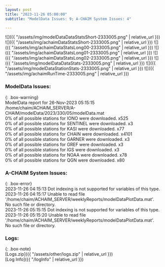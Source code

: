 ```yaml
---
layout: post
title: "2023-11-26 05:00:00"
subtitle: "ModelData Issues: 9; A-CHAIM System Issues: 4"

---
```


![]({{ "/assets/img/modelDataDataStatsShort-2333005.png" | relative_url }})
![]({{ "/assets/img/achaimDataStatsShort-2333005.png" | relative_url }})
![]({{ "/assets/img/achaimDataStatsLong00-2333005.png" | relative_url }})
![]({{ "/assets/img/achaimDataStatsLong01-2333005.png" | relative_url }})
![]({{ "/assets/img/achaimDataStatsLong02-2333005.png" | relative_url }})
![]({{ "/assets/img/modelDataDataStats-2333005.png" | relative_url }})
![]({{ "/assets/img/modelDataStationStats-2333005.png" | relative_url }})
![]({{ "/assets/img/achaimRunTime-2333005.png" | relative_url }})


### ModelData Issues:  
  
{: .box-warning}  
 ModelData report for 26-Nov-2023 05:15:15   
 /home/chaim/ACHAIM_SERVER/A-CHAIM/modelData/2023/330/05/modelData.mat   
 0% of all possible stations for IONO were downloaded. x525   
 0% of all possible stations for SENTINEL were downloaded. x3   
 0% of all possible stations for KASI were downloaded. x77   
 0% of all possible stations for CHAIN were downloaded. x4101   
 0% of all possible stations for GARNER were downloaded. x3   
 0% of all possible stations for GREF were downloaded. x3   
 0% of all possible stations for IGS were downloaded. x3   
 0% of all possible stations for NOAA were downloaded. x78   
 0% of all possible stations for QGN were downloaded. x80   
  
### A-CHAIM System Issues:  
  
{: .box-error}  
2023-11-26 04:15:13 Dot indexing is not supported for variables of this type.  
2023-11-26 04:15:17 Unable to read file '/home/chaim/ACHAIM_SERVER/weeklyReports/modelDataPlotData.mat'. No such file or directory.  
2023-11-26 05:15:15 Dot indexing is not supported for variables of this type.  
2023-11-26 05:15:20 Unable to read file '/home/chaim/ACHAIM_SERVER/weeklyReports/modelDataPlotData.mat'. No such file or directory.  

### Logs:  
  
{: .box-note}  
[Logs.zip]({{ "/assets/other/logs.zip" | relative_url }})  
[Log Info]({{ "/logInfo" | relative_url }})  
